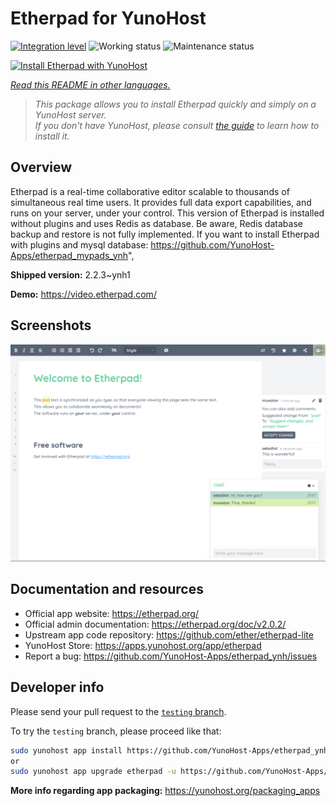 <!--
N.B.: This README was automatically generated by <https://github.com/YunoHost/apps/tree/master/tools/readme_generator>
It shall NOT be edited by hand.
-->

# Etherpad for YunoHost

[![Integration level](https://dash.yunohost.org/integration/etherpad.svg)](https://ci-apps.yunohost.org/ci/apps/etherpad/) ![Working status](https://ci-apps.yunohost.org/ci/badges/etherpad.status.svg) ![Maintenance status](https://ci-apps.yunohost.org/ci/badges/etherpad.maintain.svg)

[![Install Etherpad with YunoHost](https://install-app.yunohost.org/install-with-yunohost.svg)](https://install-app.yunohost.org/?app=etherpad)

*[Read this README in other languages.](./ALL_README.md)*

> *This package allows you to install Etherpad quickly and simply on a YunoHost server.*  
> *If you don't have YunoHost, please consult [the guide](https://yunohost.org/install) to learn how to install it.*

## Overview

Etherpad is a real-time collaborative editor scalable to thousands of simultaneous real time users. It provides full data export capabilities, and runs on your server, under your control.
This version of Etherpad is installed without plugins and uses Redis as database.
Be aware, Redis database backup and restore is not fully implemented.
If you want to install Etherpad with plugins and mysql database: https://github.com/YunoHost-Apps/etherpad_mypads_ynh",


**Shipped version:** 2.2.3~ynh1

**Demo:** <https://video.etherpad.com/>

## Screenshots

![Screenshot of Etherpad](./doc/screenshots/screenshot.png)

## Documentation and resources

- Official app website: <https://etherpad.org/>
- Official admin documentation: <https://etherpad.org/doc/v2.0.2/>
- Upstream app code repository: <https://github.com/ether/etherpad-lite>
- YunoHost Store: <https://apps.yunohost.org/app/etherpad>
- Report a bug: <https://github.com/YunoHost-Apps/etherpad_ynh/issues>

## Developer info

Please send your pull request to the [`testing` branch](https://github.com/YunoHost-Apps/etherpad_ynh/tree/testing).

To try the `testing` branch, please proceed like that:

```bash
sudo yunohost app install https://github.com/YunoHost-Apps/etherpad_ynh/tree/testing --debug
or
sudo yunohost app upgrade etherpad -u https://github.com/YunoHost-Apps/etherpad_ynh/tree/testing --debug
```

**More info regarding app packaging:** <https://yunohost.org/packaging_apps>
